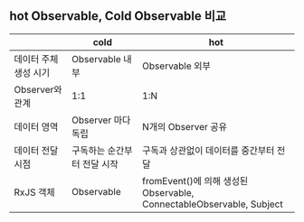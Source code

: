 ## hot Observable, Cold Observable 비교

|              | cold            | hot                                                            |
|--------------|-----------------|----------------------------------------------------------------|
| 데이터 주체 생성 시기 | Observable 내부   | Observable 외부                                                  |
| Observer와 관계 | 1:1             | 1:N                                                            |
| 데이터 영역       | Observer 마다 독립  | N개의 Observer 공유                                                
| 데이터 전달 시점    | 구독하는 순간부터 전달 시작 | 구독과 상관없이 데이터를 중간부터 전달                                          |
| RxJS 객체      | Observable      | fromEvent()에 의해 생성된 Observable, ConnectableObservable, Subject |



